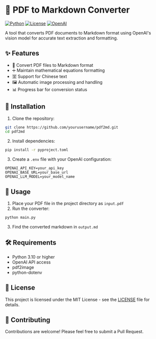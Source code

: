 # 📄 PDF to Markdown Converter

[![Python](https://img.shields.io/badge/python-3.10+-blue.svg)](https://www.python.org/downloads/)
[![License](https://img.shields.io/badge/license-MIT-green.svg)](LICENSE)
[![OpenAI](https://img.shields.io/badge/OpenAI-API-412991.svg)](https://openai.com)

A tool that converts PDF documents to Markdown format using OpenAI's vision model for accurate text extraction and formatting.

## ✨ Features

- 📝 Convert PDF files to Markdown format
- ➗ Maintain mathematical equations formatting
- 🈺 Support for Chinese text
- 🖼️ Automatic image processing and handling
- 📊 Progress bar for conversion status

## 🚀 Installation

1. Clone the repository:
```bash
git clone https://github.com/yourusername/pdf2md.git
cd pdf2md
```

2. Install dependencies:
```bash
pip install -r pyproject.toml
```

3. Create a `.env` file with your OpenAI configuration:
```env
OPENAI_API_KEY=your_api_key
OPENAI_BASE_URL=your_base_url
OPENAI_LLM_MODEL=your_model_name
```

## 📖 Usage

1. Place your PDF file in the project directory as `input.pdf`
2. Run the converter:
```bash
python main.py
```
3. Find the converted markdown in `output.md`

## 🛠️ Requirements

- Python 3.10 or higher
- OpenAI API access
- pdf2image
- python-dotenv

## 📄 License

This project is licensed under the MIT License - see the [LICENSE](LICENSE) file for details.

## 🤝 Contributing

Contributions are welcome! Please feel free to submit a Pull Request.
